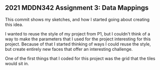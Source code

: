 ## 2021 MDDN342 Assignment 3: Data Mappings

This commit shows my sketches, and how I started going about creating this idea.

I wanted to reuse the style of my project from P1, but I couldn't think of a way to make the parameters that I used for the project interesting for this project. Because of that I started thinking of ways I could reuse the style, but create entirely new faces that offer an interesting challenge.

One of the first things that I coded for this project was the grid that the tiles would sit in.
